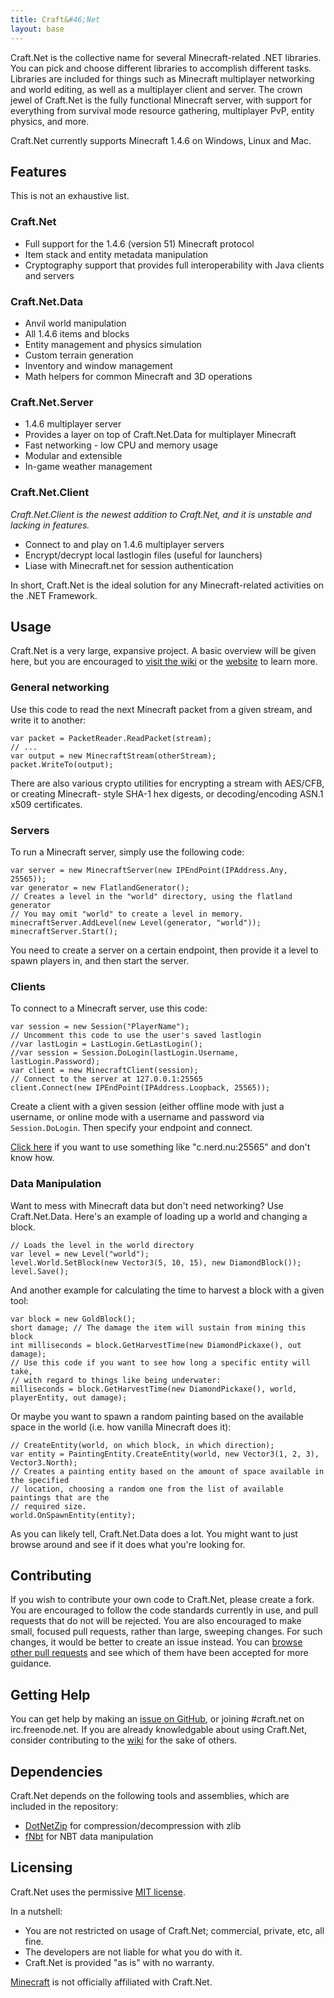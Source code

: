 ```yaml
---
title: Craft&#46;Net
layout: base
---
```


Craft.Net is the collective name for several Minecraft-related .NET libraries. You can
pick and choose different libraries to accomplish different tasks. Libraries are included
for things such as Minecraft multiplayer networking and world editing, as well as a
multiplayer client and server. The crown jewel of Craft.Net is the fully functional
Minecraft server, with support for everything from survival mode resource gathering,
multiplayer PvP, entity physics, and more.

Craft.Net currently supports Minecraft 1.4.6 on Windows, Linux and Mac.


## Features

This is not an exhaustive list.

### Craft.Net

* Full support for the 1.4.6 (version 51) Minecraft protocol
* Item stack and entity metadata manipulation
* Cryptography support that provides full interoperability with Java clients and servers

### Craft.Net.Data

* Anvil world manipulation
* All 1.4.6 items and blocks
* Entity management and physics simulation
* Custom terrain generation
* Inventory and window management
* Math helpers for common Minecraft and 3D operations

### Craft.Net.Server

* 1\.4\.6 multiplayer server
* Provides a layer on top of Craft.Net.Data for multiplayer Minecraft
* Fast networking - low CPU and memory usage
* Modular and extensible
* In-game weather management

### Craft.Net.Client

*Craft.Net.Client is the newest addition to Craft.Net, and it is unstable and lacking in features.*

* Connect to and play on 1.4.6 multiplayer servers
* Encrypt/decrypt local lastlogin files (useful for launchers)
* Liase with Minecraft.net for session authentication

In short, Craft.Net is the ideal solution for any Minecraft-related activities on the .NET Framework.

## Usage

Craft.Net is a very large, expansive project. A basic overview will be given here, but you are
encouraged to [visit the wiki](https://github.com/SirCmpwn/Craft.Net/wiki) or the
[website](http://sircmpwn.github.com/Craft.Net) to learn more.

### General networking

Use this code to read the next Minecraft packet from a given stream, and write it to another:

    var packet = PacketReader.ReadPacket(stream);
    // ...
    var output = new MinecraftStream(otherStream);
    packet.WriteTo(output);

There are also various crypto utilities for encrypting a stream with AES/CFB, or creating Minecraft-
style SHA-1 hex digests, or decoding/encoding ASN.1 x509 certificates.

### Servers

To run a Minecraft server, simply use the following code:

    var server = new MinecraftServer(new IPEndPoint(IPAddress.Any, 25565));
    var generator = new FlatlandGenerator();
    // Creates a level in the "world" directory, using the flatland generator
    // You may omit "world" to create a level in memory.
    minecraftServer.AddLevel(new Level(generator, "world"));
    minecraftServer.Start();

You need to create a server on a certain endpoint, then provide it a level to spawn players in, and
then start the server.

### Clients

To connect to a Minecraft server, use this code:

    var session = new Session("PlayerName");
    // Uncomment this code to use the user's saved lastlogin
    //var lastLogin = LastLogin.GetLastLogin();
    //var session = Session.DoLogin(lastLogin.Username, lastLogin.Password);
    var client = new MinecraftClient(session);
    // Connect to the server at 127.0.0.1:25565
    client.Connect(new IPEndPoint(IPAddress.Loopback, 25565));

Create a client with a given session (either offline mode with just a username, or online mode with
a username and password via `Session.DoLogin`. Then specify your endpoint and connect.

[Click here](https://gist.github.com/8377075da938b128bef7) if you want to use something like
"c.nerd.nu:25565" and don't know how.

### Data Manipulation

Want to mess with Minecraft data but don't need networking? Use Craft.Net.Data. Here's an example of
loading up a world and changing a block.

    // Loads the level in the world directory
    var level = new Level("world");
    level.World.SetBlock(new Vector3(5, 10, 15), new DiamondBlock());
    level.Save();

And another example for calculating the time to harvest a block with a given tool:

    var block = new GoldBlock();
    short damage; // The damage the item will sustain from mining this block
    int milliseconds = block.GetHarvestTime(new DiamondPickaxe(), out damage);
    // Use this code if you want to see how long a specific entity will take,
    // with regard to things like being underwater:
    milliseconds = block.GetHarvestTime(new DiamondPickaxe(), world, playerEntity, out damage);

Or maybe you want to spawn a random painting based on the available space in the world (i.e. how
vanilla Minecraft does it):

    // CreateEntity(world, on which block, in which direction);
    var entity = PaintingEntity.CreateEntity(world, new Vector3(1, 2, 3), Vector3.North);
    // Creates a painting entity based on the amount of space available in the specified
    // location, choosing a random one from the list of available paintings that are the
    // required size.
    world.OnSpawnEntity(entity);

As you can likely tell, Craft.Net.Data does a lot. You might want to just browse around and see if
it does what you're looking for.

## Contributing

If you wish to contribute your own code to Craft.Net, please create a fork. You are encouraged to follow
the code standards currently in use, and pull requests that do not will be rejected. You are also
encouraged to make small, focused pull requests, rather than large, sweeping changes. For such changes,
it would be better to create an issue instead. You can
[browse other pull requests](https://github.com/SirCmpwn/Craft.Net/pulls?direction=desc&page=1&sort=created&state=closed)
and see which of them have been accepted for more guidance.

## Getting Help

You can get help by making an [issue on GitHub](https://github.com/SirCmpwn/Craft.Net/issues),
or joining #craft.net on irc.freenode.net.  If you are already knowledgable about using
Craft.Net, consider contributing to the [wiki](https://github.com/SirCmpwn/Craft.Net/wiki) for
the sake of others.

## Dependencies

Craft.Net depends on the following tools and assemblies, which are included in the repository:

* [DotNetZip](http://dotnetzip.codeplex.com/) for compression/decompression with zlib
* [fNbt](https://github.com/fragmer/fNbt) for NBT data manipulation

## Licensing

Craft.Net uses the permissive [MIT license](http://www.opensource.org/licenses/mit-license.php/).

In a nutshell:

* You are not restricted on usage of Craft.Net; commercial, private, etc, all fine.
* The developers are not liable for what you do with it.
* Craft.Net is provided "as is" with no warranty.

[Minecraft](http://minecraft.net/) is not officially affiliated with Craft.Net.